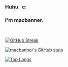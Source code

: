 ### Huhu &nbsp; c: 
### I'm macbanner.

<br>

[![GitHub Streak](https://streak-stats.demolab.com?user=macbanner&theme=merko)](https://git.io/streak-stats)


[![macbanner's GitHub stats](https://github-readme-stats.vercel.app/api?username=macbanner&show_icons=true&theme=merko)](https://github.com/macbanner/github-readme-stats)

[![Top Langs](https://github-readme-stats.vercel.app/api/top-langs/?username=macbanner&layout=compact&theme=merko)](https://github.com/macbanner/github-readme-stats)


<!--
**macbanner/macbanner** is a ✨ _special_ ✨ repository because its `README.md` (this file) appears on your GitHub profile.

Here are some ideas to get you started:

- 🔭 I’m currently working on ...
- 🌱 I’m currently learning ...
- 👯 I’m looking to collaborate on ...
- 🤔 I’m looking for help with ...
- 💬 Ask me about ...
- 📫 How to reach me: ...
- 😄 Pronouns: ...
- ⚡ Fun fact: ...
-->
